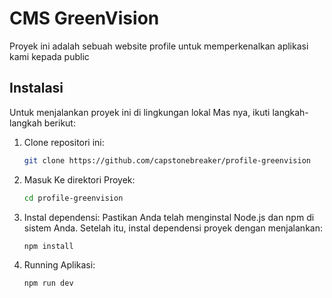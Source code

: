 # CMS GreenVision

Proyek ini adalah sebuah website profile untuk memperkenalkan aplikasi kami kepada public

## Instalasi

Untuk menjalankan proyek ini di lingkungan lokal Mas nya, ikuti langkah-langkah berikut:

1. Clone repositori ini:
   ```bash
   git clone https://github.com/capstonebreaker/profile-greenvision
2. Masuk Ke direktori Proyek:
   ```bash
   cd profile-greenvision
3. Instal dependensi: Pastikan Anda telah menginstal Node.js dan npm di sistem Anda. Setelah itu, instal dependensi proyek dengan menjalankan:
   ```bash
   npm install
4. Running Aplikasi:
   ```bash
   npm run dev